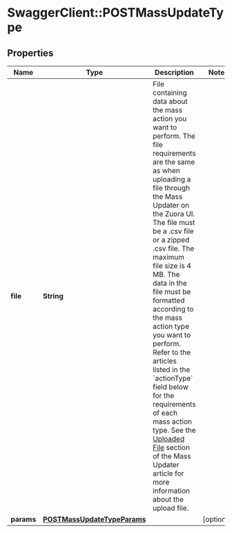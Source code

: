 # SwaggerClient::POSTMassUpdateType

## Properties
Name | Type | Description | Notes
------------ | ------------- | ------------- | -------------
**file** | **String** | File containing data about the mass action you want to perform. The file requirements are the same as when uploading a file through the Mass Updater on the Zuora UI.  The file must be a .csv file or a zipped .csv file.   The maximum file size is 4 MB.  The data in the file must be formatted according to the mass action type you want to perform. Refer to the articles listed in the &#x60;actionType&#x60; field below for the requirements of each mass action type.  See the [Uploaded File](https://knowledgecenter.zuora.com/CC_Finance/Mass_Updater#Uploaded_File) section of the Mass Updater article for more information about the upload file.  | 
**params** | [**POSTMassUpdateTypeParams**](POSTMassUpdateTypeParams.md) |  | [optional] 


